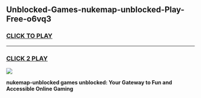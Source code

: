 
## Unblocked-Games-nukemap-unblocked-Play-Free-o6vq3
<h3>
<a href="https://premium76.site?title=nukemap-unblocked&ref=21A">CLICK TO PLAY</a></h3>
<hr>

<h3>
<a href="https://premium76.site?title=nukemap-unblocked&ref=21A">CLICK 2 PLAY</a>
  
</h3>

<a href="https://premium76.site?title=nukemap-unblocked&ref=21A"><img src="https://clearcache.store/games.png"></a>


**nukemap-unblocked games unblocked: Your Gateway to Fun and Accessible Online Gaming**
